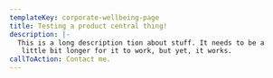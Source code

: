 ```yaml
---
templateKey: corporate-wellbeing-page
title: Testing a product central thing!
description: |-
  This is a long description tion about stuff. It needs to be a
   little bit longer for it to work, but yet, it works.
callToAction: Contact me.
---
```

